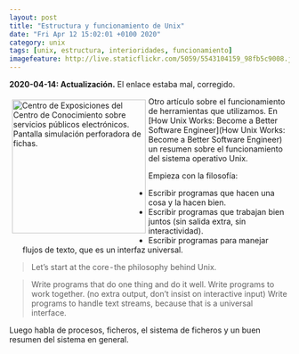 ```yaml
--- 
layout: post
title: "Estructura y funcionamiento de Unix"
date: "Fri Apr 12 15:02:01 +0100 2020"
category: unix
tags: [unix, estructura, interioridades, funcionamiento]
imagefeature: http://live.staticflickr.com/5059/5543104159_98fb5c9008.jpg
---
```


**2020-04-14: Actualización.** El enlace estaba mal, corregido.

<a href="https://www.flickr.com/photos/fernand0/5543104159/" title="Centro de Exposiciones del Centro de Conocimiento sobre se… "><img src="http://live.staticflickr.com/5059/5543104159_98fb5c9008.jpg" alt="Centro de Exposiciones del Centro de Conocimiento sobre servicios públicos electrónicos. Pantalla simulación perforadora de fichas. " width="240" style="float:left; margin:5px"></a>
Otro artículo sobre el funcionamiento de herramientas que utilizamos. En [How Unix Works: Become a Better Software Engineer](How Unix Works: Become a Better Software Engineer) un resumen sobre el funcionamiento del sistema operativo Unix.

Empieza con la filosofía: 

* Escribir programas que hacen una cosa y la hacen bien.
* Escribir programas que trabajan bien juntos (sin salida extra, sin interactividad).
* Escribir programas para manejar flujos de texto, que es un interfaz universal.

> Let’s start at the core - the philosophy behind Unix.

>    Write programs that do one thing and do it well.
>    Write programs to work together. (no extra output, don’t insist on interactive input)
>    Write programs to handle text streams, because that is a universal interface.

Luego habla de procesos, ficheros, el sistema de ficheros y un buen resumen del sistema en general.
